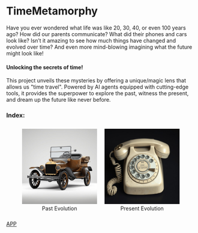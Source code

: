 # TimeMetamorphy

Have you ever wondered what life was like 20, 30, 40, or even 100 years ago? How did our parents communicate? What did their phones and cars look like? 
Isn’t it amazing to see how much things have changed and evolved over time? And even more mind-blowing imagining what the future might look like!

#### **Unlocking the secrets of time!**

This project unveils these mysteries by offering a unique/magic lens that allows us "time travel". Powered by AI agents equipped with cutting-edge tools, it provides the superpower to explore the past, witness the present, and dream up the future like never before.  

### Index:
<div style="display: flex; justify-content: center; align-items: center;">
  <figure style="margin: 10px; text-align: center;">
    <img src="car_evolution.gif" alt="Car Evolution" style="width: 200px;">
    <figcaption>Past Evolution</figcaption>
  </figure>
  <figure style="margin: 10px; text-align: center;">
    <img src="phone_evolution.gif" alt="Phone Evolution" style="width: 200px;">
    <figcaption>Present Evolution</figcaption>
  </figure>
</div>










[APP](https://huggingface.co/spaces/AMfeta99/Object_Evolution_Generator)

